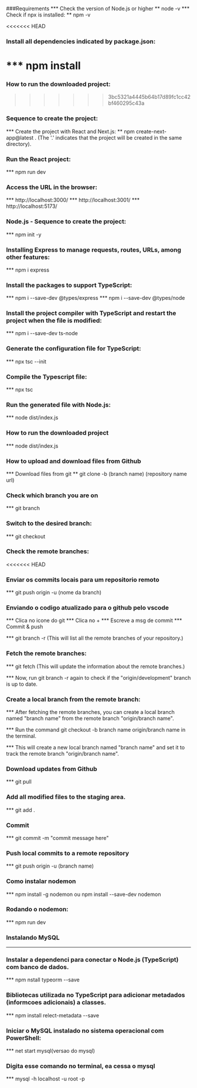 ###Requirements
 *** Check the version of Node.js or higher
 ** node -v
 *** Check if npx is installed:
 ** npm -v

<<<<<<< HEAD
### Install all dependencies indicated by package.json:
 *** npm install
=======
### How to run the downloaded project:
>>>>>>> 3bc5321a4445b64b17d89fc1cc42bf460295c43a

### Sequence to create the project:
 *** Create the project with React and Next.js:
 ** npm create-next-app@latest . (The '.' indicates that the project will be created in the same directory).

### Run the React project:
*** npm run dev

### Access the URL in the browser:
*** http://localhost:3000/
*** http://localhost:3001/
*** http://localhost:5173/

### Node.js - Sequence to create the project:
*** npm init -y

### Installing Express to manage requests, routes, URLs, among other features:
*** npm i express

### Install the packages to support TypeScript:
*** npm i --save-dev @types/express
*** npm i --save-dev @types/node

### Install the project compiler with TypeScript and restart the project when the file is modified:
*** npm i --save-dev ts-node

### Generate the configuration file for TypeScript:
*** npx tsc --init

### Compile the Typescript file:

*** npx tsc

### Run the generated file with Node.js:

*** node dist/index.js

### How to run the downloaded project

*** node dist/index.js

### How to upload and download files from Github

*** Download files from git
** git clone -b (branch name) (repository name url)

### Check which branch you are on
*** git branch

### Switch to the desired branch:

*** git checkout <branch-name>

### Check the remote branches:

<<<<<<< HEAD
### Enviar os commits locais para um repositorio remoto
   *** git push origin -u (nome da branch)

### Enviando o codigo atualizado para o github pelo vscode
   *** Clica no icone do git
   *** Clica no +
   *** Escreve a msg de commit
   *** Commit & push

*** git branch -r (This will list all the remote branches of your repository.)

### Fetch the remote branches:

*** git fetch (This will update the information about the remote branches.)

*** Now, run git branch -r again to check if the "origin/development" branch is up to date.

### Create a local branch from the remote branch:

*** After fetching the remote branches, you can create a local branch named "branch name" from the remote branch "origin/branch name".

*** Run the command git checkout -b branch name origin/branch name in the terminal.

*** This will create a new local branch named "branch name" and set it to track the remote branch "origin/branch name".

### Download updates from Github

*** git pull

### Add all modified files to the staging area.

*** git add .

### Commit

*** git commit -m "commit message here"

### Push local commits to a remote repository

*** git push origin -u (branch name)

### Como instalar nodemon
   *** npm install -g nodemon ou npm install --save-dev nodemon

### Rodando o nodemon:
   *** npm run dev

### Instalando MySQL
   *** 

### Instalar a dependenci para conectar o Node.js (TypeScript) com banco de dados.
   *** npm nstall typeorm --save

### Bibliotecas utilizada no TypeScript para adicionar metadados (informcoes adicionais) a classes.
   *** npm install relect-metadata --save

### Iniciar o MySQL instalado no sistema operacional com PowerShell:
   *** net start mysql(versao do mysql)

### Digita esse comando no terminal, ea cessa o mysql
   *** mysql -h localhost -u root -p